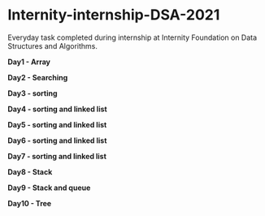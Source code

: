 # Internity-internship-DSA-2021

Everyday task completed during internship at Internity Foundation on Data Structures and Algorithms.

**Day1 - Array**

**Day2 - Searching**

**Day3 - sorting**

**Day4 - sorting and linked list**

**Day5 - sorting and linked list**

**Day6 - sorting and linked list**

**Day7 - sorting and linked list**

**Day8 - Stack**

**Day9 - Stack and queue**

**Day10 - Tree**